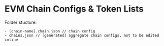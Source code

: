 # EVM Chain Configs & Token Lists

Folder stucture:

```
- [chain-name].chain.json // chain config
- chains.json // [generated] aggregate chain configs, not to be edited inline
```

